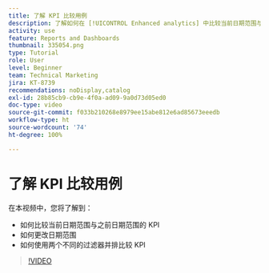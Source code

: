 ```yaml
---
title: 了解 KPI 比较用例
description: 了解如何在 [!UICONTROL Enhanced analytics] 中比较当前日期范围与之前日期范围的 KPI，以及如何使用两个不同的过滤器比较 KPI。
activity: use
feature: Reports and Dashboards
thumbnail: 335054.png
type: Tutorial
role: User
level: Beginner
team: Technical Marketing
jira: KT-8739
recommendations: noDisplay,catalog
exl-id: 28b85cb9-cb9e-4f0a-ad09-9a0d73d05ed0
doc-type: video
source-git-commit: f033b210268e8979ee15abe812e6ad85673eeedb
workflow-type: ht
source-wordcount: '74'
ht-degree: 100%

---
```


# 了解 KPI 比较用例

在本视频中，您将了解到：

* 如何比较当前日期范围与之前日期范围的 KPI
* 如何更改日期范围
* 如何使用两个不同的过滤器并排比较 KPI

>[!VIDEO](https://video.tv.adobe.com/v/335054/?quality=12&learn=on)

